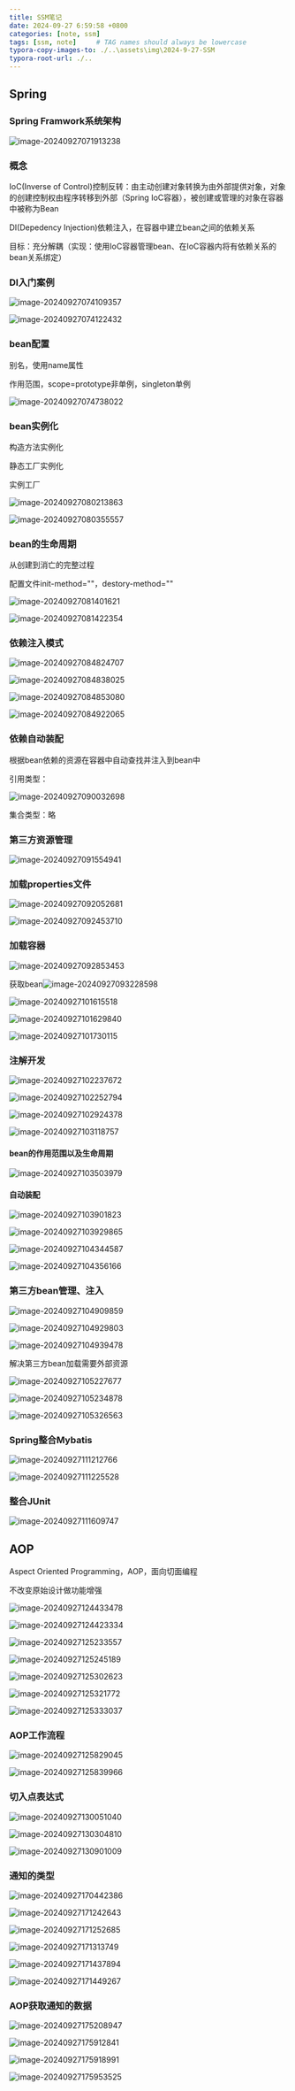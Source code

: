 ```yaml
---
title: SSM笔记
date: 2024-09-27 6:59:58 +0800
categories: [note, ssm]
tags: [ssm, note]     # TAG names should always be lowercase
typora-copy-images-to: ./..\assets\img\2024-9-27-SSM
typora-root-url: ./..
---
```


## Spring

### Spring Framwork系统架构

![image-20240927071913238](/assets/img/2024-9-27-SSM/image-20240927071913238.png)

### 概念

IoC(Inverse of Control)控制反转：由主动创建对象转换为由外部提供对象，对象的创建控制权由程序转移到外部（Spring IoC容器），被创建或管理的对象在容器中被称为Bean

DI(Depedency Injection)依赖注入，在容器中建立bean之间的依赖关系

目标：充分解耦（实现：使用IoC容器管理bean、在IoC容器内将有依赖关系的bean关系绑定）

### DI入门案例

![image-20240927074109357](/assets/img/2024-9-27-SSM/image-20240927074109357.png)

![image-20240927074122432](/assets/img/2024-9-27-SSM/image-20240927074122432.png)

### bean配置

别名，使用name属性

作用范围，scope=prototype非单例，singleton单例

![image-20240927074738022](/assets/img/2024-9-27-SSM/image-20240927074738022.png)

### bean实例化

构造方法实例化

静态工厂实例化

实例工厂

![image-20240927080213863](/assets/img/2024-9-27-SSM/image-20240927080213863.png)

![image-20240927080355557](/assets/img/2024-9-27-SSM/image-20240927080355557.png)

### bean的生命周期

从创建到消亡的完整过程

配置文件init-method=""，destory-method=""

![image-20240927081401621](/assets/img/2024-9-27-SSM/image-20240927081401621.png)

![image-20240927081422354](/assets/img/2024-9-27-SSM/image-20240927081422354.png)

### 依赖注入模式

![image-20240927084824707](/assets/img/2024-9-27-SSM/image-20240927084824707.png)

![image-20240927084838025](/assets/img/2024-9-27-SSM/image-20240927084838025.png)

![image-20240927084853080](/assets/img/2024-9-27-SSM/image-20240927084853080.png)

![image-20240927084922065](/assets/img/2024-9-27-SSM/image-20240927084922065.png)

### 依赖自动装配

根据bean依赖的资源在容器中自动查找并注入到bean中

引用类型：

![image-20240927090032698](/assets/img/2024-9-27-SSM/image-20240927090032698.png)

集合类型：略

### 第三方资源管理

![image-20240927091554941](/assets/img/2024-9-27-SSM/image-20240927091554941.png)

### 加载properties文件

![image-20240927092052681](/assets/img/2024-9-27-SSM/image-20240927092052681.png)

![image-20240927092453710](/assets/img/2024-9-27-SSM/image-20240927092453710.png)

### 加载容器

![image-20240927092853453](/assets/img/2024-9-27-SSM/image-20240927092853453.png)

获取bean![image-20240927093228598](/assets/img/2024-9-27-SSM/image-20240927093228598.png)

![image-20240927101615518](/assets/img/2024-9-27-SSM/image-20240927101615518.png)

![image-20240927101629840](/assets/img/2024-9-27-SSM/image-20240927101629840.png)

![image-20240927101730115](/assets/img/2024-9-27-SSM/image-20240927101730115.png)

### 注解开发

![image-20240927102237672](/assets/img/2024-9-27-SSM/image-20240927102237672.png)

![image-20240927102252794](/assets/img/2024-9-27-SSM/image-20240927102252794.png)

![image-20240927102924378](/assets/img/2024-9-27-SSM/image-20240927102924378.png)

![image-20240927103118757](/assets/img/2024-9-27-SSM/image-20240927103118757.png)

#### bean的作用范围以及生命周期

![image-20240927103503979](/assets/img/2024-9-27-SSM/image-20240927103503979.png)

#### 自动装配

![image-20240927103901823](/assets/img/2024-9-27-SSM/image-20240927103901823.png)

![image-20240927103929865](/assets/img/2024-9-27-SSM/image-20240927103929865.png)

![image-20240927104344587](/assets/img/2024-9-27-SSM/image-20240927104344587.png)

![image-20240927104356166](/assets/img/2024-9-27-SSM/image-20240927104356166.png)

### 第三方bean管理、注入

![image-20240927104909859](/assets/img/2024-9-27-SSM/image-20240927104909859.png)

![image-20240927104929803](/assets/img/2024-9-27-SSM/image-20240927104929803.png)

![image-20240927104939478](/assets/img/2024-9-27-SSM/image-20240927104939478.png)

解决第三方bean加载需要外部资源

![image-20240927105227677](/assets/img/2024-9-27-SSM/image-20240927105227677.png)

![image-20240927105234878](/assets/img/2024-9-27-SSM/image-20240927105234878.png)

![image-20240927105326563](/assets/img/2024-9-27-SSM/image-20240927105326563.png)

### Spring整合Mybatis

![image-20240927111212766](/assets/img/2024-9-27-SSM/image-20240927111212766.png)

![image-20240927111225528](/assets/img/2024-9-27-SSM/image-20240927111225528.png)

### 整合JUnit

![image-20240927111609747](/assets/img/2024-9-27-SSM/image-20240927111609747.png)

## AOP

Aspect Oriented Programming，AOP，面向切面编程

不改变原始设计做功能增强

![image-20240927124433478](/assets/img/2024-9-27-SSM/image-20240927124433478.png)

![image-20240927124423334](/assets/img/2024-9-27-SSM/image-20240927124423334.png)

![image-20240927125233557](/assets/img/2024-9-27-SSM/image-20240927125233557.png)

![image-20240927125245189](/assets/img/2024-9-27-SSM/image-20240927125245189.png)

![image-20240927125302623](/assets/img/2024-9-27-SSM/image-20240927125302623.png)

![image-20240927125321772](/assets/img/2024-9-27-SSM/image-20240927125321772.png)

![image-20240927125333037](/assets/img/2024-9-27-SSM/image-20240927125333037.png)

### AOP工作流程

![image-20240927125829045](/assets/img/2024-9-27-SSM/image-20240927125829045.png)

![image-20240927125839966](/assets/img/2024-9-27-SSM/image-20240927125839966.png)

### 切入点表达式

![image-20240927130051040](/assets/img/2024-9-27-SSM/image-20240927130051040.png)

![image-20240927130304810](/assets/img/2024-9-27-SSM/image-20240927130304810.png)

![image-20240927130901009](/assets/img/2024-9-27-SSM/image-20240927130901009.png)

### 通知的类型

![image-20240927170442386](/assets/img/2024-9-27-SSM/image-20240927170442386.png)

![image-20240927171242643](/assets/img/2024-9-27-SSM/image-20240927171242643.png)

![image-20240927171252685](/assets/img/2024-9-27-SSM/image-20240927171252685.png)

![image-20240927171313749](/assets/img/2024-9-27-SSM/image-20240927171313749.png)

![image-20240927171437894](/assets/img/2024-9-27-SSM/image-20240927171437894.png)

![image-20240927171449267](/assets/img/2024-9-27-SSM/image-20240927171449267.png)

### AOP获取通知的数据

![image-20240927175208947](/assets/img/2024-9-27-SSM/image-20240927175208947.png)

![image-20240927175912841](/assets/img/2024-9-27-SSM/image-20240927175912841.png)

![image-20240927175918991](/assets/img/2024-9-27-SSM/image-20240927175918991.png)

![image-20240927175953525](/assets/img/2024-9-27-SSM/image-20240927175953525.png)
